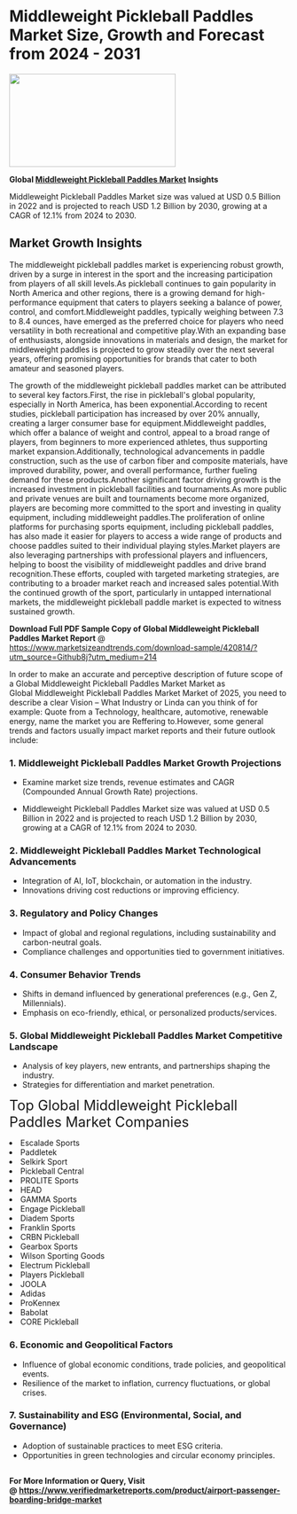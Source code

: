<H1>Middleweight Pickleball Paddles Market Size, Growth and Forecast from 2024 - 2031</H1><img class="aligncenter size-medium wp-image-584254" src="https://thirdeyenews.in/wp-content/uploads/2024/09/Global-Market-Research-300x168.jpeg" alt="" width="300" height="168" /><p><strong>Global&nbsp;<a href="https://www.marketsizeandtrends.com/download-sample/420814/?utm_source=Github8j?utm_medium=214">Middleweight Pickleball Paddles Market</a> Insights</strong></p><p>Middleweight Pickleball Paddles Market size was valued at USD 0.5 Billion in 2022 and is projected to reach USD 1.2 Billion by 2030, growing at a CAGR of 12.1% from 2024 to 2030.</p><p><h2>Market Growth Insights</h2> <p>The middleweight pickleball paddles market is experiencing robust growth, driven by a surge in interest in the sport and the increasing participation from players of all skill levels.As pickleball continues to gain popularity in North America and other regions, there is a growing demand for high-performance equipment that caters to players seeking a balance of power, control, and comfort.Middleweight paddles, typically weighing between 7.3 to 8.4 ounces, have emerged as the preferred choice for players who need versatility in both recreational and competitive play.With an expanding base of enthusiasts, alongside innovations in materials and design, the market for middleweight paddles is projected to grow steadily over the next several years, offering promising opportunities for brands that cater to both amateur and seasoned players.</p> <p>The growth of the middleweight pickleball paddles market can be attributed to several key factors.First, the rise in pickleball's global popularity, especially in North America, has been exponential.According to recent studies, pickleball participation has increased by over 20% annually, creating a larger consumer base for equipment.Middleweight paddles, which offer a balance of weight and control, appeal to a broad range of players, from beginners to more experienced athletes, thus supporting market expansion.Additionally, technological advancements in paddle construction, such as the use of carbon fiber and composite materials, have improved durability, power, and overall performance, further fueling demand for these products.Another significant factor driving growth is the increased investment in pickleball facilities and tournaments.As more public and private venues are built and tournaments become more organized, players are becoming more committed to the sport and investing in quality equipment, including middleweight paddles.The proliferation of online platforms for purchasing sports equipment, including pickleball paddles, has also made it easier for players to access a wide range of products and choose paddles suited to their individual playing styles.Market players are also leveraging partnerships with professional players and influencers, helping to boost the visibility of middleweight paddles and drive brand recognition.These efforts, coupled with targeted marketing strategies, are contributing to a broader market reach and increased sales potential.With the continued growth of the sport, particularly in untapped international markets, the middleweight pickleball paddle market is expected to witness sustained growth.<p><span class=""><strong>Download Full PDF Sample Copy of Global Middleweight Pickleball Paddles Market Report</strong> @ <a href="https://www.marketsizeandtrends.com/download-sample/420814/?utm_source=Github8j?utm_medium=214" target="_blank">https://www.marketsizeandtrends.com/download-sample/420814/?utm_source=Github8j?utm_medium=214</a></span></p><p>In order to make an accurate and perceptive description of future scope of a Global&nbsp;Middleweight Pickleball Paddles Market Market as Global&nbsp;Middleweight Pickleball Paddles Market Market of 2025, you need to describe a clear Vision &ndash; What Industry or Linda can you think of for example: Quote from a Technology, healthcare, automotive, renewable energy, name the market you are Reffering to.However, some general trends and factors usually impact market reports and their future outlook include:</p><h3>1.&nbsp;<strong>Middleweight Pickleball Paddles Market Growth Projections</strong></h3><ul><li>Examine market size trends, revenue estimates and CAGR (Compounded Annual Growth Rate) projections.</li><li><p>Middleweight Pickleball Paddles Market size was valued at USD 0.5 Billion in 2022 and is projected to reach USD 1.2 Billion by 2030, growing at a CAGR of 12.1% from 2024 to 2030.</p></li></ul><h3>2.&nbsp;<strong>Middleweight Pickleball Paddles Market Technological Advancements</strong></h3><ul><li>Integration of AI, IoT, blockchain, or automation in the industry.</li><li>Innovations driving cost reductions or improving efficiency.</li></ul><h3>3.&nbsp;<strong>Regulatory and Policy Changes</strong></h3><ul><li>Impact of global and regional regulations, including sustainability and carbon-neutral goals.</li><li>Compliance challenges and opportunities tied to government initiatives.</li></ul><h3>4.&nbsp;<strong>Consumer Behavior Trends</strong></h3><ul><li>Shifts in demand influenced by generational preferences (e.g., Gen Z, Millennials).</li><li>Emphasis on eco-friendly, ethical, or personalized products/services.</li></ul><h3>5.&nbsp;<strong>Global Middleweight Pickleball Paddles Market Competitive Landscape</strong></h3><ul><li>Analysis of key players, new entrants, and partnerships shaping the industry.</li><li>Strategies for differentiation and market penetration.</li></ul><p data-pm-slice="1 1 []"><span style="color: inherit; font-family: inherit; font-size: 25px;">Top Global Middleweight Pickleball Paddles Market Companies</span></p><div class="" data-test-id=""><p><li>Escalade Sports</li><li> Paddletek</li><li> Selkirk Sport</li><li> Pickleball Central</li><li> PROLITE Sports</li><li> HEAD</li><li> GAMMA Sports</li><li> Engage Pickleball</li><li> Diadem Sports</li><li> Franklin Sports</li><li> CRBN Pickleball</li><li> Gearbox Sports</li><li> Wilson Sporting Goods</li><li> Electrum Pickleball</li><li> Players Pickleball</li><li> JOOLA</li><li> Adidas</li><li> ProKennex</li><li> Babolat</li><li> CORE Pickleball</li></p></div><h3>6.&nbsp;<strong>Economic and Geopolitical Factors</strong></h3><ul><li>Influence of global economic conditions, trade policies, and geopolitical events.</li><li>Resilience of the market to inflation, currency fluctuations, or global crises.</li></ul><h3>7.&nbsp;<strong>Sustainability and ESG (Environmental, Social, and Governance)</strong></h3><ul><li>Adoption of sustainable practices to meet ESG criteria.</li><li>Opportunities in green technologies and circular economy principles.</li></ul><h2><strong style="font-size: 14px;">For More Information or Query, Visit @&nbsp;</strong><a style="background-color: #ffffff; font-size: 14px;" href="https://www.marketsizeandtrends.com/report/middleweight-pickleball-paddles-market/" target="_blank">https://www.verifiedmarketreports.com/product/airport-passenger-boarding-bridge-market</a></h2>